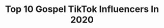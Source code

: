 ---
title: Top 10 Gospel TikTok Influencers In 2020
description: >-
  Find top gospel TikTok influencers in 2020. Most popular hashtags: #worship #dueto #maiores #gloria.
platform: TikTok
profiles:
  - username: "danielbergman99"
    fullname: >-
      Dan Bergman
    location: "United States"
    followers: 7696
    engagement: 1633
    commentsToLikes: 0.129933
    id: ck9nceus0bu4z0j7866kbaso8
    verified: false
    hashtags: "#slowmotion, #eternity, #hebrew, #proof"
  - username: "mike14wilke"
    fullname: >-
      user843082
    location: "United States"
    followers: 3912
    engagement: 1658
    commentsToLikes: 0.044473
    id: ckan1teuqx7hu0i782540stre
    verified: false
    hashtags: "#heisrisen, #happyeaster, #lightoftheworld, #sonofgod"
  - username: "gospel309"
    fullname: >-
      gospel309
    location: "Brazil"
    followers: 11052
    engagement: 2355
    commentsToLikes: 0.009043
    id: ck9k8b7hi8bqq0j78evgxdw9h
    verified: false
    hashtags: "#bruna, #essacasa, #damaresgospel, #priscilaalcantara"
  - username: "taibernacle"
    fullname: >-
      Prince Tai
    location: "United States"
    followers: 26008
    engagement: 1510
    commentsToLikes: 0.029082
    id: cka6pcu0gj5av0i78azh54ece
    verified: true
    hashtags: "#voiceover, #hair, #relable, #musiclives"
  - username: "holyhiphop"
    fullname: >-
      Bryant orozco
    location: "United States"
    followers: 12730
    engagement: 1329
    commentsToLikes: 0.044134
    id: cka8h2ipk96yz0i781d4g8aew
    verified: false
    hashtags: "#celebratenurses, #testimony, #finalsathome, #itsaremix"
  - username: "jps514"
    fullname: >-
      91 SALMO
    location: "Brazil"
    followers: 2602
    engagement: 710
    commentsToLikes: 0.031146
    id: cka7p1bea5auw0i78tw9vq1gm
    verified: false
    hashtags: "#gospelchallenge, #thaianeseghetto, #biblia, #momentodaoracao"
  - username: "gospelmenteoficial"
    fullname: >-
      Gospelmente
    location: "Brazil"
    followers: 58587
    engagement: 1220
    commentsToLikes: 0.024239
    id: ck8ttzldts79k0j788u0bcv4f
    verified: false
    hashtags: "#amor, #reagir, #kids, #vocal"
  - username: "maisgospel"
    fullname: >-
      Mais Gospel
    location: "Brazil"
    followers: 71014
    engagement: 941
    commentsToLikes: 0.010925
    id: cka0sbkfukqd60i78bonatocc
    verified: false
    hashtags: "#dedos, #para, #repente, #quero"
  - username: "gospel100porcento"
    fullname: >-
      gospel100porcento
    location: "Brazil"
    followers: 88416
    engagement: 1056
    commentsToLikes: 0.007290
    id: cka0sbhehkpi40i785b29b1e5
    verified: false
    hashtags: "#dependente, #sempre, #cuide, #honrar"
  - username: "believe.tv"
    fullname: >-
      Believe.tv
    location: "United States"
    followers: 28604
    engagement: 3338
    commentsToLikes: 0.013315
    id: cka7o6e530ejo0i78se96fo4a
    verified: false
    hashtags: "#hope, #faith, #foryoupage, #christian"
---